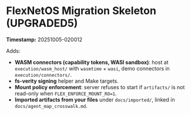 # FlexNetOS Migration Skeleton (UPGRADED5)

**Timestamp:** 20251005-020012

Adds:
- **WASM connectors (capability tokens, WASI sandbox)**: host at `execution/wasm_host/` with `wasmtime` + `wasi`, demo connectors in `execution/connectors/`.
- **fs-verity signing** helper and Make targets.
- **Mount policy enforcement**: server refuses to start if `artifacts/` is not read-only when `FLEX_ENFORCE_MOUNT_RO=1`.
- **Imported artifacts from your files** under `docs/imported/`, linked in `docs/agent_map_crosswalk.md`.
